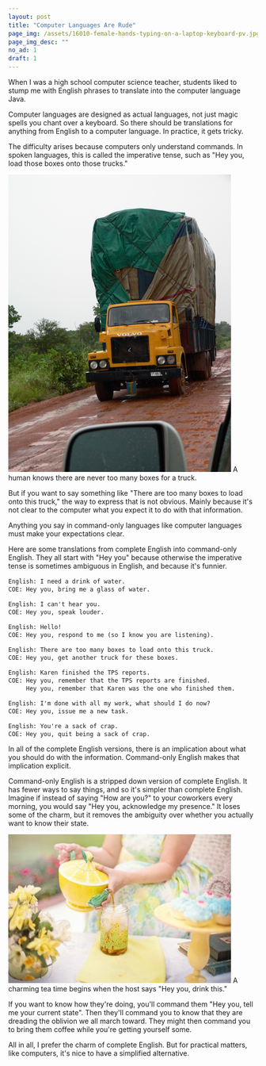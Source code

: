 ```yaml
---
layout: post
title: "Computer Languages Are Rude"
page_img: /assets/16010-female-hands-typing-on-a-laptop-keyboard-pv.jpg
page_img_desc: ""
no_ad: 1
draft: 1
---
```


When I was a high school computer science teacher, students liked to stump me with English phrases to translate into the computer language Java.

Computer languages are designed as actual languages, not just magic spells you chant over a keyboard. So there should be translations for anything from English to a computer language. In practice, it gets tricky.

The difficulty arises because computers only understand commands. In spoken languages, this is called the imperative tense, such as "Hey you, load those boxes onto those trucks."

<div class="illustration">
    <img src="/assets/High_load_truck_Ghana_2006.jpg" />
    A human knows there are never too many boxes for a truck.
</div>

But if you want to say something like "There are too many boxes to load onto this truck," the way to express that is not obvious. Mainly because it's not clear to the computer what you expect it to do with that information.

Anything you say in command-only languages like computer languages must make your expectations clear.

Here are some translations from complete English into command-only English. They all start with "Hey you" because otherwise the imperative tense is sometimes ambiguous in English, and because it's funnier.

```
English: I need a drink of water.
COE: Hey you, bring me a glass of water.
```

```
English: I can't hear you.
COE: Hey you, speak louder.
```

```
English: Hello!
COE: Hey you, respond to me (so I know you are listening).
```

```
English: There are too many boxes to load onto this truck.
COE: Hey you, get another truck for these boxes.
```

```
English: Karen finished the TPS reports.
COE: Hey you, remember that the TPS reports are finished. 
     Hey you, remember that Karen was the one who finished them.
```

```
English: I'm done with all my work, what should I do now?
COE: Hey you, issue me a new task.
```

```
English: You're a sack of crap.
COE: Hey you, quit being a sack of crap.
```

In all of the complete English versions, there is an implication about what you should do with the information. Command-only English makes that implication explicit.

Command-only English is a stripped down version of complete English. It has fewer ways to say things, and so it's simpler than complete English. Imagine if instead of saying "How are you?" to your coworkers every morning, you would say "Hey you, acknowledge my presence." It loses some of the charm, but it removes the ambiguity over whether you actually want to know their state. 

<div class="illustration">
    <img src="/assets/tea-556777_960_720.jpg" />
    A charming tea time begins when the host says "Hey you, drink this."
</div>

If you want to know how they're doing, you'll command them "Hey you, tell me your current state". Then they'll command you to know that they are dreading the oblivion we all march toward. They might then command you to bring them coffee while you're getting yourself some.

All in all, I prefer the charm of complete English. But for practical matters, like computers, it's nice to have a simplified alternative.
